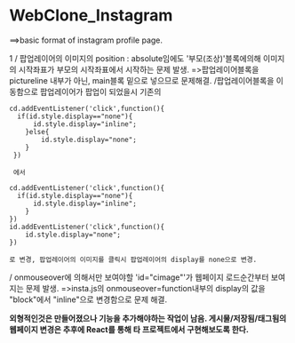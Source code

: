 # WebClone_Instagram

==>basic format of instagram profile page.

1
/ 팝업레이어의 이미지의 position : absolute임에도 '부모(조상)'블록에의해 이미지의 시작좌표가 부모의 시작좌표에서 시작하는 문제 발생.
=>팝업레이어블록을 pictureline 내부가 아닌, main블록 밑으로 넣으므로 문제해결.
  /팝업레이어블록을 이동함으로 팝업레이어가 팝업이 되었을시 기존의 
  
    cd.addEventListener('click',function(){
      if(id.style.display=="none"){
          id.style.display="inline";
        }else{
            id.style.display="none";
        }
     })
     
     에서
     
    cd.addEventListener('click',function(){
      if(id.style.display=="none"){
          id.style.display="inline";
        }
    })
    id.addEventListener('click',function(){
        id.style.display="none";
    })
    
    로 변경, 팝업레이어의 이미지를 클릭시 팝업레이어의 display를 none으로 변경.
    
/ onmouseover에 의해서만 보여야할 'id="cimage"'가 웹페이지 로드순간부터 보여지는 문제 발생.
=>insta.js의 onmouseover=function내부의 display의 값을 "block"에서 "inline"으로 변경함으로 문제 해결.

**외형적인것은 만들어졌으나 기능을 추가해야하는 작업이 남음. 게시물/저장됨/태그됨의 웹페이지 변경은 추후에 React를 통해 타 프로젝트에서 구현해보도록 한다.**
